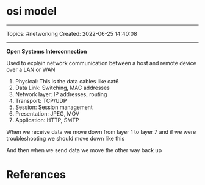 # osi model
---
Topics: #networking
Created: 2022-06-25 14:40:08

---

**Open Systems Interconnection**

Used to explain network communication between a host and remote device over a LAN or WAN

1. Physical: This is the data cables like cat6
2. Data Link: Switching, MAC addresses
3. Network layer: IP addresses, routing
4. Transport: TCP/UDP
5. Session: Session management
6. Presentation: JPEG, MOV
7. Application: HTTP, SMTP

When we receive data we move down from layer 1 to layer 7 and if we were troubleshooting we should move down like this

And then when we send data we move the other way back up

# References
